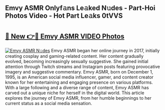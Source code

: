 ## Emvy ASMR Onlyf𝚊ns Le𝚊ked N𝚞des - Part-Hoi Photos Video - Hot Part Le𝚊ks 0tVVS

# <h2><a href="http://ac210.deff.icu/?id=Emvy+ASMR">🔗 New 👉🔴 Emvy ASMR VIDEO Photos</a></h2>

[![Emvy ASMR N𝚞des](https://i.imgur.com/rIISA9y.gif)](http://ac210.deff.icu/?id=Emvy+ASMR)
Emvy ASMR began her online journey in 2017, initially creating cosplay and gaming-related content. Her content gradually evolved, becoming increasingly sexually suggestive. She gained initial attention through Twitch streams and Instagram posts featuring provocative imagery and suggestive commentary. Emvy ASMR, born on December 1, 1995, is an American social media influencer, gamer, and content creator known for her entertaining and engaging presence on various platforms. With a large following and a diverse range of content, Emvy ASMR has carved out a unique niche for herself in the digital world. This article explores the journey of Emvy ASMR, from her humble beginnings to her current status as a social media sensation.
